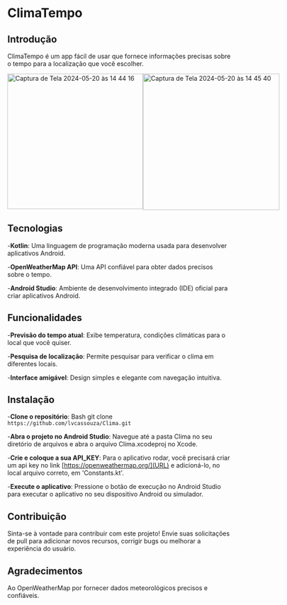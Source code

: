 # **ClimaTempo**

## **Introdução**
ClimaTempo é um app fácil de usar que fornece informações precisas sobre o tempo para a localização que você escolher.

<div style="display: flex;">
<img width="306" alt="Captura de Tela 2024-05-20 às 14 44 16" src="https://github.com/lvcassouza/ClimaTempo/assets/97239722/5077373b-62c3-496b-b6cc-e1e8635f1535">
<img width="308" alt="Captura de Tela 2024-05-20 às 14 45 40" src="https://github.com/lvcassouza/ClimaTempo/assets/97239722/77b113fa-a45a-4d75-8738-88a3dc1a7d6a">
</div>

## **Tecnologias**

-**Kotlin**: Uma linguagem de programação moderna usada para desenvolver aplicativos Android.

-**OpenWeatherMap API**: Uma API confiável para obter dados precisos sobre o tempo.

-**Android Studio**: Ambiente de desenvolvimento integrado (IDE) oficial para criar aplicativos Android.

## **Funcionalidades**

-**Previsão do tempo atual**: Exibe temperatura, condições climáticas para o local que você quiser.

-**Pesquisa de localização**: Permite pesquisar para verificar o clima em diferentes locais.

-**Interface amigável**: Design simples e elegante com navegação intuitiva.

## **Instalação**

-**Clone o repositório**:
Bash git clone ```https://github.com/lvcassouza/Clima.git```


-**Abra o projeto no Android Studio**:
Navegue até a pasta Clima no seu diretório de arquivos e abra o arquivo Clima.xcodeproj no Xcode.

-**Crie e coloque a sua API_KEY**:
Para o aplicativo rodar, você precisará criar um api key no link [https://openweathermap.org/](URL) e adicioná-lo, no local arquivo correto, em 'Constants.kt'.

-**Execute o aplicativo**:
Pressione o botão de execução no Android Studio para executar o aplicativo no seu dispositivo Android ou simulador.

## **Contribuição**
Sinta-se à vontade para contribuir com este projeto! Envie suas solicitações de pull para adicionar novos recursos, corrigir bugs ou melhorar a experiência do usuário.

## **Agradecimentos**
Ao OpenWeatherMap por fornecer dados meteorológicos precisos e confiáveis. 
